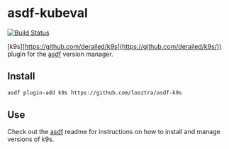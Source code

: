 # asdf-kubeval

[![Build Status](https://travis-ci.com/looztra/asdf-k9s.svg?branch=master)](https://travis-ci.com/looztra/asdf-k9s)

[k9s][https://github.com/derailed/k9s](https://github.com/derailed/k9s/)) plugin for the [asdf](https://github.com/asdf-vm/asdf) version manager.

## Install

```bash
asdf plugin-add k9s https://github.com/looztra/asdf-k9s
```

## Use

Check out the [asdf](https://github.com/asdf-vm/asdf) readme for instructions on how to install and manage versions of k9s.
